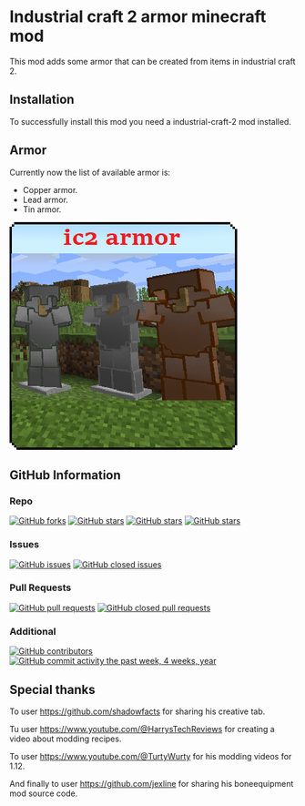 # Industrial craft 2 armor minecraft mod

This mod adds some armor that can be created from items in industrial craft 2.

## Installation

To successfully install this mod you need a industrial-craft-2 mod installed.

## Armor

Currently now the list of available armor is:

- Copper armor.
- Lead armor.
- Tin armor.

![](src/main/resources/assets/ic2armor/icon.png)

## GitHub Information

### Repo
[![GitHub forks](https://img.shields.io/github/forks/Prikalel/ic2-armor.svg?style=social&label=Fork)](https://github.com/Prikalel/ic2-armor)
[![GitHub stars](https://img.shields.io/github/stars/Prikalel/ic2-armor.svg?style=social&label=Stars)](https://github.com/Prikalel/ic2-armor)
[![GitHub stars](https://img.shields.io/github/watchers/Prikalel/ic2-armor.svg?style=social&label=Watch)](https://github.com/Prikalel/ic2-armor)
[![GitHub stars](https://img.shields.io/github/followers/Prikalel.svg?style=social&label=Follow)](https://github.com/Prikalel)
### Issues
[![GitHub issues](https://img.shields.io/github/issues/Prikalel/ic2-armor.svg?colorB=green)]()
[![GitHub closed issues](https://img.shields.io/github/issues-closed/Prikalel/ic2-armor.svg?colorB=ff5900)]()
### Pull Requests
[![GitHub pull requests](https://img.shields.io/github/issues-pr/Prikalel/ic2-armor.svg?colorB=green)]()
[![GitHub closed pull requests](https://img.shields.io/github/issues-pr-closed/Prikalel/ic2-armor.svg?colorB=ff5900)]()
### Additional
[![GitHub contributors](https://img.shields.io/github/contributors/Prikalel/ic2-armor.svg)]()
[![GitHub commit activity the past week, 4 weeks, year](https://img.shields.io/github/commit-activity/y/Prikalel/ic2-armor.svg)]()

## Special thanks

To user https://github.com/shadowfacts for sharing his creative tab.

Tu user https://www.youtube.com/@HarrysTechReviews for creating a video about modding recipes.

To user https://www.youtube.com/@TurtyWurty for his modding videos for 1.12.

And finally to user https://github.com/jexline for sharing his boneequipment mod source code.